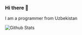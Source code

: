 ### Hi there 👋

I am a programmer from Uzbekistan 

![Github Stats](https://github-readme-stats.vercel.app/api?username=baxtiyor-gis&show_icons=true&theme=white)
